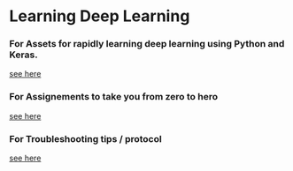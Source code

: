 # Learning Deep Learning 

### For Assets for rapidly learning deep learning using Python and Keras. 

[see here](https://github.com/mikkokotila/learning-deep-learning/blob/master/ASSETS.md)

### For Assignements to take you from zero to hero

[see here](https://github.com/mikkokotila/learning-deep-learning/blob/master/ASSIGNEMENTS.md)

### For Troubleshooting tips / protocol 

[see here](https://github.com/mikkokotila/learning-deep-learning/blob/master/TROUBLESHOOTING.md)


